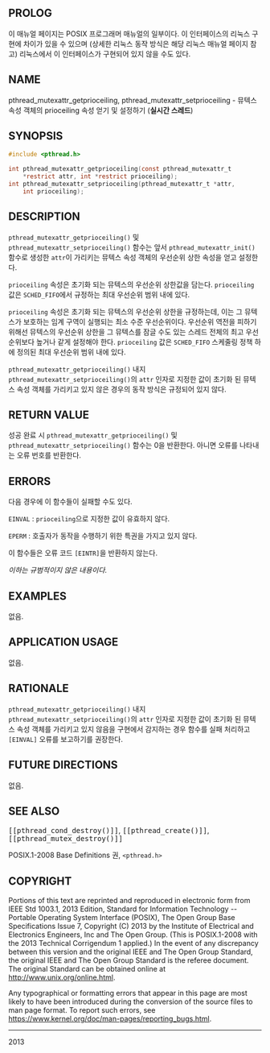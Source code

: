 ## PROLOG

이 매뉴얼 페이지는 POSIX 프로그래머 매뉴얼의 일부이다. 이 인터페이스의 리눅스 구현에 차이가 있을 수 있으며 (상세한 리눅스 동작 방식은 해당 리눅스 매뉴얼 페이지 참고) 리눅스에서 이 인터페이스가 구현되어 있지 않을 수도 있다.

## NAME

pthread_mutexattr_getprioceiling, pthread_mutexattr_setprioceiling - 뮤텍스 속성 객체의 prioceiling 속성 얻기 및 설정하기 (**실시간 스레드**)

## SYNOPSIS

```c
#include <pthread.h>

int pthread_mutexattr_getprioceiling(const pthread_mutexattr_t
    *restrict attr, int *restrict prioceiling);
int pthread_mutexattr_setprioceiling(pthread_mutexattr_t *attr,
    int prioceiling);
```

## DESCRIPTION

`pthread_mutexattr_getprioceiling()` 및 `pthread_mutexattr_setprioceiling()` 함수는 앞서 `pthread_mutexattr_init()` 함수로 생성한 `attr`이 가리키는 뮤텍스 속성 객체의 우선순위 상한 속성을 얻고 설정한다.

`prioceiling` 속성은 초기화 되는 뮤텍스의 우선순위 상한값을 담는다. `prioceiling` 값은 `SCHED_FIFO`에서 규정하는 최대 우선순위 범위 내에 있다.

`prioceiling` 속성은 초기화 되는 뮤텍스의 우선순위 상한을 규정하는데, 이는 그 뮤텍스가 보호하는 임계 구역이 실행되는 최소 수준 우선순위이다. 우선순위 역전을 피하기 위해선 뮤텍스의 우선순위 상한을 그 뮤텍스를 잠글 수도 있는 스레드 전체의 최고 우선순위보다 높거나 같게 설정해야 한다. `prioceiling` 값은 `SCHED_FIFO` 스케줄링 정책 하에 정의된 최대 우선순위 범위 내에 있다.

`pthread_mutexattr_getprioceiling()` 내지 `pthread_mutexattr_setprioceiling()`의 `attr` 인자로 지정한 값이 초기화 된 뮤텍스 속성 객체를 가리키고 있지 않은 경우의 동작 방식은 규정되어 있지 않다.

## RETURN VALUE

성공 완료 시 `pthread_mutexattr_getprioceiling()` 및 `pthread_mutexattr_setprioceiling()` 함수는 0을 반환한다. 아니면 오류를 나타내는 오류 번호를 반환한다.

## ERRORS

다음 경우에 이 함수들이 실패할 수도 있다.

`EINVAL`
:   `prioceiling`으로 지정한 값이 유효하지 않다.

`EPERM`
:   호출자가 동작을 수행하기 위한 특권을 가지고 있지 않다.

이 함수들은 오류 코드 `[EINTR]`을 반환하지 않는다.

*이하는 규범적이지 않은 내용이다.*

## EXAMPLES

없음.

## APPLICATION USAGE

없음.

## RATIONALE

`pthread_mutexattr_getprioceiling()` 내지 `pthread_mutexattr_setprioceiling()`의 `attr` 인자로 지정한 값이 초기화 된 뮤텍스 속성 객체를 가리키고 있지 않음을 구현에서 감지하는 경우 함수를 실패 처리하고 `[EINVAL]` 오류를 보고하기를 권장한다.

## FUTURE DIRECTIONS

없음.

## SEE ALSO

<tt>[[pthread_cond_destroy()]]</tt>, <tt>[[pthread_create()]]</tt>, <tt>[[pthread_mutex_destroy()]]</tt>

POSIX.1-2008 Base Definitions 권, `<pthread.h>`

## COPYRIGHT

Portions of this text are reprinted and reproduced in electronic form from IEEE Std 1003.1, 2013 Edition, Standard for Information Technology -- Portable Operating System Interface (POSIX), The Open Group Base Specifications Issue 7, Copyright (C) 2013 by the Institute of Electrical and Electronics Engineers, Inc and The Open Group. (This is POSIX.1-2008 with the 2013 Technical Corrigendum 1 applied.) In the event of any discrepancy between this version and the original IEEE and The Open Group Standard, the original IEEE and The Open Group Standard is the referee document. The original Standard can be obtained online at <http://www.unix.org/online.html>.

Any typographical or formatting errors that appear in this page are most likely to have been introduced during the conversion of the source files to man page format. To report such errors, see <https://www.kernel.org/doc/man-pages/reporting_bugs.html>.

----

2013

